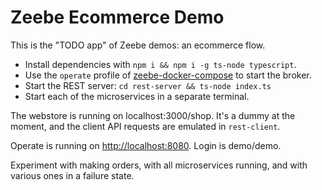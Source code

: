 # Zeebe Ecommerce Demo

This is the "TODO app" of Zeebe demos: an ecommerce flow.

- Install dependencies with `npm i && npm i -g ts-node typescript`.
- Use the `operate` profile of [zeebe-docker-compose](https://github.com/zeebe-io/zeebe-docker-compose) to start the broker.
- Start the REST server: `cd rest-server && ts-node index.ts`
- Start each of the microservices in a separate terminal.

The webstore is running on localhost:3000/shop. It's a dummy at the moment, and the client API requests are emulated in `rest-client`.

Operate is running on [http://localhost:8080](http://localhost:8080). Login is demo/demo.

Experiment with making orders, with all microservices running, and with various ones in a failure state.

